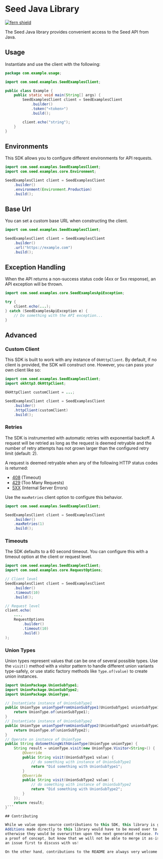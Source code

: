 # Seed Java Library

[![fern shield](https://img.shields.io/badge/%F0%9F%8C%BF-Built%20with%20Fern-brightgreen)](https://buildwithfern.com?utm_source=github&utm_medium=github&utm_campaign=readme&utm_source=Seed%2FJava)

The Seed Java library provides convenient access to the Seed API from Java.

## Usage

Instantiate and use the client with the following:

```java
package com.example.usage;

import com.seed.examples.SeedExamplesClient;

public class Example {
    public static void main(String[] args) {
        SeedExamplesClient client = SeedExamplesClient
            .builder()
            .token("<token>")
            .build();

        client.echo("string");
    }
}
```

## Environments

This SDK allows you to configure different environments for API requests.

```java
import com.seed.examples.SeedExamplesClient;
import com.seed.examples.core.Environment;

SeedExamplesClient client = SeedExamplesClient
    .builder()
    .environment(Environment.Production)
    .build();
```

## Base Url

You can set a custom base URL when constructing the client.

```java
import com.seed.examples.SeedExamplesClient;

SeedExamplesClient client = SeedExamplesClient
    .builder()
    .url("https://example.com")
    .build();
```

## Exception Handling

When the API returns a non-success status code (4xx or 5xx response), an API exception will be thrown.

```java
import com.seed.examples.core.SeedExamplesApiException;

try {
    client.echo(...);
} catch (SeedExamplesApiException e) {
    // Do something with the API exception...
}
```

## Advanced

### Custom Client

This SDK is built to work with any instance of `OkHttpClient`. By default, if no client is provided, the SDK will construct one. 
However, you can pass your own client like so:

```java
import com.seed.examples.SeedExamplesClient;
import okhttp3.OkHttpClient;

OkHttpClient customClient = ...;

SeedExamplesClient client = SeedExamplesClient
    .builder()
    .httpClient(customClient)
    .build();
```

### Retries

The SDK is instrumented with automatic retries with exponential backoff. A request will be retried as long
as the request is deemed retryable and the number of retry attempts has not grown larger than the configured
retry limit (default: 2).

A request is deemed retryable when any of the following HTTP status codes is returned:

- [408](https://developer.mozilla.org/en-US/docs/Web/HTTP/Status/408) (Timeout)
- [429](https://developer.mozilla.org/en-US/docs/Web/HTTP/Status/429) (Too Many Requests)
- [5XX](https://developer.mozilla.org/en-US/docs/Web/HTTP/Status/500) (Internal Server Errors)

Use the `maxRetries` client option to configure this behavior.

```java
import com.seed.examples.SeedExamplesClient;

SeedExamplesClient client = SeedExamplesClient
    .builder()
    .maxRetries(1)
    .build();
```

### Timeouts

The SDK defaults to a 60 second timeout. You can configure this with a timeout option at the client or request level.

```java
import com.seed.examples.SeedExamplesClient;
import com.seed.examples.core.RequestOptions;

// Client level
SeedExamplesClient client = SeedExamplesClient
    .builder()
    .timeout(10)
    .build();

// Request level
client.echo(
    ...,
    RequestOptions
        .builder()
        .timeout(10)
        .build()
);
```

### Union Types

Union types represent values that can be one of several possible types. Use the `visit()` method with a visitor
pattern to handle different union variants type-safely, or use static factory methods like `Type.of(value)` to
create union instances.

```java
import UnionPackage.UnionSubType1;
import UnionPackage.UnionSubType2;
import UnionPackage.UnionType;

// Instantiate instance of UnionSubType1
public UnionType unionTypeFromUnionSubType1(UnionSubType1 unionSubType1) {
    return UnionType.of(unionSubType1);
}
// Instantiate instance of UnionSubType2
public UnionType unionTypeFromUnionSubType2(UnionSubType2 unionSubType2) {
    return UnionType.of(unionSubType2);
}
// Operate on instance of UnionType
public String doSomethingWithUnionType(UnionType unionType) {
    String result = unionType.visit(new UnionType.Visitor<String>() {
        @Override
        public String visit(UnionSubType1 value) {
            // do something with instance of UnionSubType1
            return "Did something with UnionSubType1";
        }
        @Override
        public String visit(UnionSubType2 value) {
            // do something with instance of UnionSubType2
            return "Did something with UnionSubType2";
        }
    });
    return result;
}```

## Contributing

While we value open-source contributions to this SDK, this library is generated programmatically.
Additions made directly to this library would have to be moved over to our generation code,
otherwise they would be overwritten upon the next generated release. Feel free to open a PR as
a proof of concept, but know that we will not be able to merge it as-is. We suggest opening
an issue first to discuss with us!

On the other hand, contributions to the README are always very welcome!